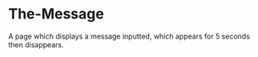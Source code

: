 # The-Message
A page which displays a message inputted, which appears for 5 seconds then disappears.
